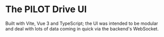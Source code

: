 # The PILOT Drive UI

Built with Vite, Vue 3 and TypeScript; the UI was intended to be modular and deal with lots of data coming in quick via the backend's WebSocket. 